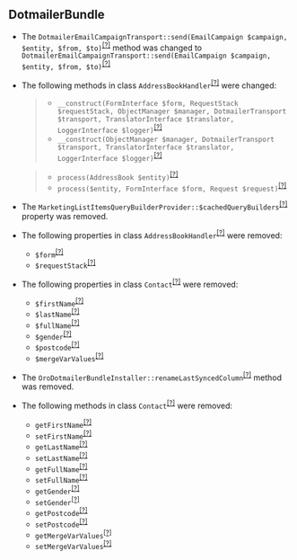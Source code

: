 DotmailerBundle
---------------
* The `DotmailerEmailCampaignTransport::send(EmailCampaign $campaign, $entity, $from, $to)`<sup>[[?]](https://github.com/oroinc/OroCRMDotmailerBundle/tree/5.0.0-alpha.2/Transport/DotmailerEmailCampaignTransport.php#L17 "Oro\Bundle\DotmailerBundle\Transport\DotmailerEmailCampaignTransport")</sup> method was changed to `DotmailerEmailCampaignTransport::send(EmailCampaign $campaign, $entity, $from, $to)`<sup>[[?]](https://github.com/oroinc/OroCRMDotmailerBundle/tree/5.1.0-beta.1/Transport/DotmailerEmailCampaignTransport.php#L20 "Oro\Bundle\DotmailerBundle\Transport\DotmailerEmailCampaignTransport")</sup>
* The following methods in class `AddressBookHandler`<sup>[[?]](https://github.com/oroinc/OroCRMDotmailerBundle/tree/5.1.0-beta.1/Form/Handler/AddressBookHandler.php#L28 "Oro\Bundle\DotmailerBundle\Form\Handler\AddressBookHandler")</sup> were changed:
  > - `__construct(FormInterface $form, RequestStack $requestStack, ObjectManager $manager, DotmailerTransport $transport, TranslatorInterface $translator, LoggerInterface $logger)`<sup>[[?]](https://github.com/oroinc/OroCRMDotmailerBundle/tree/5.0.0-alpha.2/Form/Handler/AddressBookHandler.php#L50 "Oro\Bundle\DotmailerBundle\Form\Handler\AddressBookHandler")</sup>
  > - `__construct(ObjectManager $manager, DotmailerTransport $transport, TranslatorInterface $translator, LoggerInterface $logger)`<sup>[[?]](https://github.com/oroinc/OroCRMDotmailerBundle/tree/5.1.0-beta.1/Form/Handler/AddressBookHandler.php#L28 "Oro\Bundle\DotmailerBundle\Form\Handler\AddressBookHandler")</sup>

  > - `process(AddressBook $entity)`<sup>[[?]](https://github.com/oroinc/OroCRMDotmailerBundle/tree/5.0.0-alpha.2/Form/Handler/AddressBookHandler.php#L72 "Oro\Bundle\DotmailerBundle\Form\Handler\AddressBookHandler")</sup>
  > - `process($entity, FormInterface $form, Request $request)`<sup>[[?]](https://github.com/oroinc/OroCRMDotmailerBundle/tree/5.1.0-beta.1/Form/Handler/AddressBookHandler.php#L43 "Oro\Bundle\DotmailerBundle\Form\Handler\AddressBookHandler")</sup>

* The `MarketingListItemsQueryBuilderProvider::$cachedQueryBuilders`<sup>[[?]](https://github.com/oroinc/OroCRMDotmailerBundle/tree/5.0.0-alpha.2/Provider/MarketingListItemsQueryBuilderProvider.php#L84 "Oro\Bundle\DotmailerBundle\Provider\MarketingListItemsQueryBuilderProvider::$cachedQueryBuilders")</sup> property was removed.
* The following properties in class `AddressBookHandler`<sup>[[?]](https://github.com/oroinc/OroCRMDotmailerBundle/tree/5.0.0-alpha.2/Form/Handler/AddressBookHandler.php#L23 "Oro\Bundle\DotmailerBundle\Form\Handler\AddressBookHandler")</sup> were removed:
   - `$form`<sup>[[?]](https://github.com/oroinc/OroCRMDotmailerBundle/tree/5.0.0-alpha.2/Form/Handler/AddressBookHandler.php#L23 "Oro\Bundle\DotmailerBundle\Form\Handler\AddressBookHandler::$form")</sup>
   - `$requestStack`<sup>[[?]](https://github.com/oroinc/OroCRMDotmailerBundle/tree/5.0.0-alpha.2/Form/Handler/AddressBookHandler.php#L28 "Oro\Bundle\DotmailerBundle\Form\Handler\AddressBookHandler::$requestStack")</sup>
* The following properties in class `Contact`<sup>[[?]](https://github.com/oroinc/OroCRMDotmailerBundle/tree/5.0.0-alpha.2/Entity/Contact.php#L123 "Oro\Bundle\DotmailerBundle\Entity\Contact")</sup> were removed:
   - `$firstName`<sup>[[?]](https://github.com/oroinc/OroCRMDotmailerBundle/tree/5.0.0-alpha.2/Entity/Contact.php#L123 "Oro\Bundle\DotmailerBundle\Entity\Contact::$firstName")</sup>
   - `$lastName`<sup>[[?]](https://github.com/oroinc/OroCRMDotmailerBundle/tree/5.0.0-alpha.2/Entity/Contact.php#L131 "Oro\Bundle\DotmailerBundle\Entity\Contact::$lastName")</sup>
   - `$fullName`<sup>[[?]](https://github.com/oroinc/OroCRMDotmailerBundle/tree/5.0.0-alpha.2/Entity/Contact.php#L139 "Oro\Bundle\DotmailerBundle\Entity\Contact::$fullName")</sup>
   - `$gender`<sup>[[?]](https://github.com/oroinc/OroCRMDotmailerBundle/tree/5.0.0-alpha.2/Entity/Contact.php#L147 "Oro\Bundle\DotmailerBundle\Entity\Contact::$gender")</sup>
   - `$postcode`<sup>[[?]](https://github.com/oroinc/OroCRMDotmailerBundle/tree/5.0.0-alpha.2/Entity/Contact.php#L155 "Oro\Bundle\DotmailerBundle\Entity\Contact::$postcode")</sup>
   - `$mergeVarValues`<sup>[[?]](https://github.com/oroinc/OroCRMDotmailerBundle/tree/5.0.0-alpha.2/Entity/Contact.php#L163 "Oro\Bundle\DotmailerBundle\Entity\Contact::$mergeVarValues")</sup>
* The `OroDotmailerBundleInstaller::renameLastSyncedColumn`<sup>[[?]](https://github.com/oroinc/OroCRMDotmailerBundle/tree/5.0.0-alpha.2/Migrations/Schema/OroDotmailerBundleInstaller.php#L94 "Oro\Bundle\DotmailerBundle\Migrations\Schema\OroDotmailerBundleInstaller::renameLastSyncedColumn")</sup> method was removed.
* The following methods in class `Contact`<sup>[[?]](https://github.com/oroinc/OroCRMDotmailerBundle/tree/5.0.0-alpha.2/Entity/Contact.php#L325 "Oro\Bundle\DotmailerBundle\Entity\Contact")</sup> were removed:
   - `getFirstName`<sup>[[?]](https://github.com/oroinc/OroCRMDotmailerBundle/tree/5.0.0-alpha.2/Entity/Contact.php#L325 "Oro\Bundle\DotmailerBundle\Entity\Contact::getFirstName")</sup>
   - `setFirstName`<sup>[[?]](https://github.com/oroinc/OroCRMDotmailerBundle/tree/5.0.0-alpha.2/Entity/Contact.php#L336 "Oro\Bundle\DotmailerBundle\Entity\Contact::setFirstName")</sup>
   - `getLastName`<sup>[[?]](https://github.com/oroinc/OroCRMDotmailerBundle/tree/5.0.0-alpha.2/Entity/Contact.php#L347 "Oro\Bundle\DotmailerBundle\Entity\Contact::getLastName")</sup>
   - `setLastName`<sup>[[?]](https://github.com/oroinc/OroCRMDotmailerBundle/tree/5.0.0-alpha.2/Entity/Contact.php#L358 "Oro\Bundle\DotmailerBundle\Entity\Contact::setLastName")</sup>
   - `getFullName`<sup>[[?]](https://github.com/oroinc/OroCRMDotmailerBundle/tree/5.0.0-alpha.2/Entity/Contact.php#L369 "Oro\Bundle\DotmailerBundle\Entity\Contact::getFullName")</sup>
   - `setFullName`<sup>[[?]](https://github.com/oroinc/OroCRMDotmailerBundle/tree/5.0.0-alpha.2/Entity/Contact.php#L380 "Oro\Bundle\DotmailerBundle\Entity\Contact::setFullName")</sup>
   - `getGender`<sup>[[?]](https://github.com/oroinc/OroCRMDotmailerBundle/tree/5.0.0-alpha.2/Entity/Contact.php#L391 "Oro\Bundle\DotmailerBundle\Entity\Contact::getGender")</sup>
   - `setGender`<sup>[[?]](https://github.com/oroinc/OroCRMDotmailerBundle/tree/5.0.0-alpha.2/Entity/Contact.php#L402 "Oro\Bundle\DotmailerBundle\Entity\Contact::setGender")</sup>
   - `getPostcode`<sup>[[?]](https://github.com/oroinc/OroCRMDotmailerBundle/tree/5.0.0-alpha.2/Entity/Contact.php#L413 "Oro\Bundle\DotmailerBundle\Entity\Contact::getPostcode")</sup>
   - `setPostcode`<sup>[[?]](https://github.com/oroinc/OroCRMDotmailerBundle/tree/5.0.0-alpha.2/Entity/Contact.php#L424 "Oro\Bundle\DotmailerBundle\Entity\Contact::setPostcode")</sup>
   - `getMergeVarValues`<sup>[[?]](https://github.com/oroinc/OroCRMDotmailerBundle/tree/5.0.0-alpha.2/Entity/Contact.php#L435 "Oro\Bundle\DotmailerBundle\Entity\Contact::getMergeVarValues")</sup>
   - `setMergeVarValues`<sup>[[?]](https://github.com/oroinc/OroCRMDotmailerBundle/tree/5.0.0-alpha.2/Entity/Contact.php#L445 "Oro\Bundle\DotmailerBundle\Entity\Contact::setMergeVarValues")</sup>
